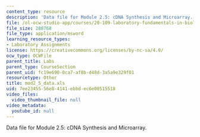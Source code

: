 ```yaml
---
content_type: resource
description: 'Data file for Module 2.5: cDNA Synthesis and Microarray.'
file: /ol-ocw-studio-app/courses/20-109-laboratory-fundamentals-in-biological-engineering-fall-2007/7ee2345556e84141ebbdec6e00515518_mod2_5_data.xls
file_size: 288768
file_type: application/msword
learning_resource_types:
- Laboratory Assignments
license: https://creativecommons.org/licenses/by-nc-sa/4.0/
ocw_type: OCWFile
parent_title: Labs
parent_type: CourseSection
parent_uid: fc19e690-0ca7-af8b-d48d-3a5a9e329f01
resourcetype: Other
title: mod2_5_data.xls
uid: 7ee23455-56e8-4141-ebbd-ec6e00515518
video_files:
  video_thumbnail_file: null
video_metadata:
  youtube_id: null
---
```

Data file for Module 2.5: cDNA Synthesis and Microarray.